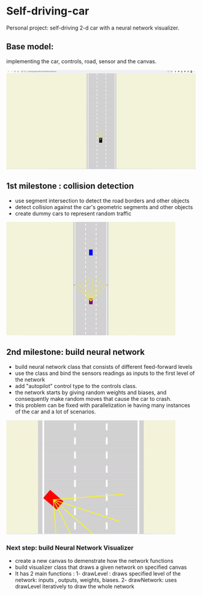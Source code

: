 # Self-driving-car
Personal project: self-driving 2-d car with a neural network visualizer.

## Base model: 
implementing the car, controls, road, sensor and the canvas.

![](ezgif.com-gif-maker.gif)

## 1st milestone : collision detection
- use segment intersection to detect the road borders and other objects
- detect collision against the car's geometric segments and other objects 
- create dummy cars to represent random traffic 

![](1.00.gif)

## 2nd milestone: build neural network 
- build neural network class that consists of different feed-forward levels
- use the class and bind the sensors readings as inputs to the first level of the network
- add "autopilot" control type to the controls class.
- the network starts by giving random weights and biases, and consequently make random moves that cause the car to crash.
- this problem can be fixed with parallelization ie having many instances of the car and a lot of scenarios. 

![](2.00.gif)

### Next step: build Neural Network Visualizer
- create a new canvas to demenstrate how the network functions
- build visualizer class that draws a given network on specified canvas
- It has 2 main functions : 1- drawLevel : draws specified level of the network: inputs , outputs, weights, biases.
                            2- drawNetwork: uses drawLevel iteratively to draw the whole network

